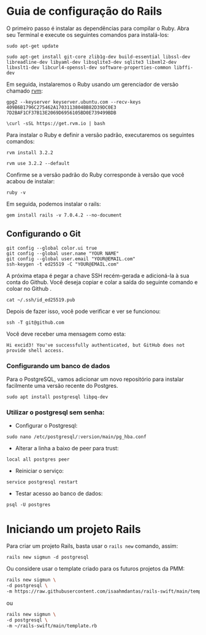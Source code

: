 # Guia de configuração do Rails

O primeiro passo é instalar as dependências para compilar o Ruby. Abra seu Terminal e execute os seguintes comandos para instalá-los: 

```
sudo apt-get update
```

```
sudo apt-get install git-core zlib1g-dev build-essential libssl-dev libreadline-dev libyaml-dev libsqlite3-dev sqlite3 libxml2-dev libxslt1-dev libcurl4-openssl-dev software-properties-common libffi-dev
```

Em seguida, instalaremos o Ruby usando um gerenciador de versão chamado [rvm](https://rvm.io/):

```
gpg2 --keyserver keyserver.ubuntu.com --recv-keys 409B6B1796C275462A1703113804BB82D39DC0E3 7D2BAF1CF37B13E2069D6956105BD0E739499BDB
```

```
\curl -sSL https://get.rvm.io | bash

```

Para instalar o Ruby e definir a versão padrão, executaremos os seguintes comandos:

```
rvm install 3.2.2
```

```
rvm use 3.2.2 --default
```

Confirme se a versão padrão do Ruby corresponde à versão que você acabou de instalar: 

```
ruby -v
```

Em seguida, podemos instalar o rails:

```
gem install rails -v 7.0.4.2 --no-document
```

## Configurando o Git

```
git config --global color.ui true
git config --global user.name "YOUR NAME"
git config --global user.email "YOUR@EMAIL.com"
ssh-keygen -t ed25519 -C "YOUR@EMAIL.com"
```

A próxima etapa é pegar a chave SSH recém-gerada e adicioná-la à sua conta do Github. Você deseja copiar e colar a saída do seguinte comando e coloar no Github .

```
cat ~/.ssh/id_ed25519.pub
```

Depois de fazer isso, você pode verificar e ver se funcionou:

```
ssh -T git@github.com
```

Você deve receber uma mensagem como esta:

```
Hi excid3! You've successfully authenticated, but GitHub does not provide shell access.
```

### Configurando um banco de dados

Para o PostgreSQL, vamos adicionar um novo repositório para instalar facilmente uma versão recente do Postgres.

```
sudo apt install postgresql libpq-dev
```

### Utilizar o postgresql sem senha: 

- Configurar o Postgresql:
```
sudo nano /etc/postgresql/:version/main/pg_hba.conf
```
- Alterar a linha a baixo de peer para trust: 
```
local all postgres peer
```
-  Reiniciar o serviço: 
```
service postgresql restart
```
- Testar acesso ao banco de dados:
```
psql -U postgres
```

# Iniciando um projeto Rails

Para criar um projeto Rails, basta usar o `rails new` comando, assim:

```
rails new sigmun -d postgresql
```

Ou considere usar o template criado para os futuros projetos da PMM: 

```bash
rails new sigmun \
-d postgresql \
-m https://raw.githubusercontent.com/isaahmdantas/rails-swift/main/template.rb
```

ou 

```bash
rails new sigmun \
-d postgresql \
-m ~/rails-swift/main/template.rb
```


